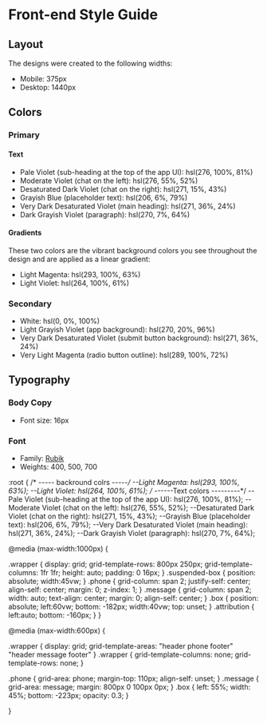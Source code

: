 # Front-end Style Guide

## Layout

The designs were created to the following widths:

- Mobile: 375px
- Desktop: 1440px

## Colors

### Primary

#### Text

- Pale Violet (sub-heading at the top of the app UI): hsl(276, 100%, 81%)
- Moderate Violet (chat on the left): hsl(276, 55%, 52%)
- Desaturated Dark Violet (chat on the right): hsl(271, 15%, 43%)
- Grayish Blue (placeholder text): hsl(206, 6%, 79%)
- Very Dark Desaturated Violet (main heading): hsl(271, 36%, 24%)
- Dark Grayish Violet (paragraph): hsl(270, 7%, 64%)

#### Gradients

These two colors are the vibrant background colors you see throughout the design and are applied as a linear gradient:

- Light Magenta: hsl(293, 100%, 63%)
- Light Violet: hsl(264, 100%, 61%)

### Secondary

- White: hsl(0, 0%, 100%)
- Light Grayish Violet (app background): hsl(270, 20%, 96%)
- Very Dark Desaturated Violet (submit button background): hsl(271, 36%, 24%)
- Very Light Magenta (radio button outline): hsl(289, 100%, 72%)

## Typography

### Body Copy

- Font size: 16px

### Font

- Family: [Rubik](https://fonts.google.com/specimen/Rubik)
- Weights: 400, 500, 700


:root {
/* ----- backround colrs -----*/
  --Light Magenta: hsl(293, 100%, 63%);
  --Light Violet: hsl(264, 100%, 61%);
/* ------Text colors ---------*/
--Pale Violet (sub-heading at the top of the app UI): hsl(276, 100%, 81%);
--Moderate Violet (chat on the left): hsl(276, 55%, 52%);
--Desaturated Dark Violet (chat on the right): hsl(271, 15%, 43%);
--Grayish Blue (placeholder text): hsl(206, 6%, 79%);
--Very Dark Desaturated Violet (main heading): hsl(271, 36%, 24%);
--Dark Grayish Violet (paragraph): hsl(270, 7%, 64%);

@media (max-width:1000px) {

.wrapper {
  display: grid;
  grid-template-rows: 800px 250px;
  grid-template-columns: 1fr 1fr;
  height: auto;
  padding: 0 16px;
}
.suspended-box {
  position: absolute;
  width:45vw;
}
.phone {
  grid-column: span 2;
  justify-self: center;
  align-self: center;
  margin: 0;
  z-index: 1;
}
.message {
  grid-column: span 2;
  width: auto;
  text-align: center;
  margin: 0;
  align-self: center;
}
.box {
  position: absolute;
  left:60vw;
  bottom: -182px;
  width:40vw;
  top: unset;
}
.attribution {
  left:auto;
  bottom: -160px;
}
}

@media (max-width:600px) {

.wrapper {
display: grid;
grid-template-areas:
"header phone footer"
"header message footer"
}
.wrapper {
grid-template-columns: none;
grid-template-rows: none;
}

.phone {
grid-area: phone;
margin-top: 110px;
align-self: unset;
}
.message {
grid-area: message;
margin: 800px 0 100px 0px;
}
.box {
left: 55%;
width: 45%;
bottom: -223px;
opacity: 0.3;
}

}

